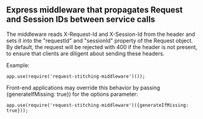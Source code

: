 ## Express middleware that propagates Request and Session IDs between service calls

The middleware reads X-Request-Id and X-Session-Id from the header and sets it into the "requestId" and "sessionId" property of the Request object.
By default, the request will be rejected with 400 if the header is not present, to ensure that clients are diligent about sending these headers.


Example:
```
app.use(require('request-stitching-middleware')());
```

Front-end applications may override this behavior by passing {generateIfMissing: true}) for the options parameter:
```
app.use(require('request-stitching-middleware')({generateIfMissing: true}));
```
